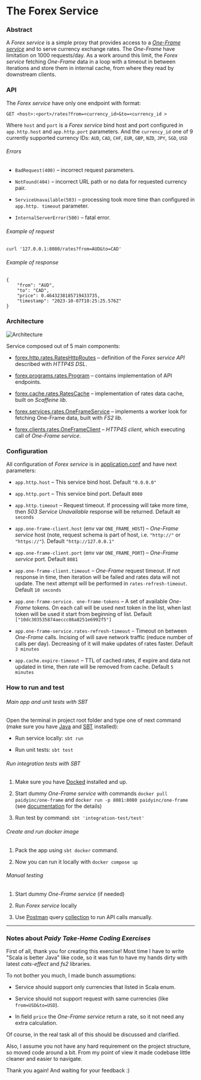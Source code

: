 # The Forex Service


### Abstract

A _Forex service_ is a simple proxy that provides access to 
a [_One-Frame service_](https://hub.docker.com/r/paidyinc/one-frame) and to serve currency 
exchange rates. The _One-Frame_ have limitation on 1000 requests/day. As a work around this limit, 
the _Forex service_ fetching _One-Frame_ data in a loop with a timeout in between iterations and store them in 
internal cache, from where they read by downstream clients.


### API

The _Forex service_ have only one endpoint with format:

```GET <host>:<port>/rates?from=<currency_id>&to=<currency_id >```

Where ```host```  and ```port``` is a _Forex service_ bind host and port 
configured in ```app.http.host``` and ```app.http.port``` parameters. And the ```currency_id``` one 
of 9 currently supported currency IDs: ```AUD```, ```CAD```, ```CHF```, ```EUR```, ```GBP```, 
```NZD```, ```JPY```, ```SGD```, ```USD```

###### Errors

* ```BadRequest(400)``` – incorrect request parameters.

* ```NotFound(404)``` – incorrect URL path or no data for requested currency pair.  

* ```ServiceUnavailable(503)``` – processing took more time than configured in ```app.http. timeout``` parameter.

* ```InternalServerError(500)``` – fatal error.

###### Example of request

```curl '127.0.0.1:8080/rates?from=AUD&to=CAD'```

###### Example of response

```
{
    "from": "AUD",
    "to": "CAD",
    "price": 0.4643238185719433735,
    "timestamp": "2023-10-07T10:25:25.576Z"
}
```


### Architecture

![Architecture](/docs/forex_arh.png)

Service composed out of 5 main components:

* [forex.http.rates.RatesHttpRoutes](/src/main/scala/forex/http/rates/RatesHttpRoutes.scala) – definition 
of the _Forex service API_ described with _HTTP4S DSL_.

* [forex.programs.rates.Program](/src/main/scala/forex/programs/rates/Program.scala) – contains 
implementation of API endpoints.

* [forex.cache.rates.RatesCache](/src/main/scala/forex/cache/rates/RatesCache.scala) – implementation 
of rates data cache, built on _Scaffeine lib_.

* [forex.services.rates.OneFrameService](/src/main/scala/forex/services/rates/OneFrameService.scala) – implements 
a worker look for fetching One-Frame data, built with _FS2 lib_.

* [forex.clients.rates.OneFrameClient](/src/main/scala/forex/clients/rates/OneFrameClient.scala) – _HTTP4S client_, 
which executing call of _One-Frame service_.


### Configuration

All configuration of _Forex service_ is in [application.conf](/src/main/resources/application.conf) and have next parameters:

* ```app.http.host``` – This service bind host. Default ```"0.0.0.0"```

* ```app.http.port``` – This service bind port. Default ```8080```

* ```app.http.timeout``` – Request timeout. If processing will take more time, then _503 Service Unavailable_ 
response will be returned. Default ```40 seconds```

* ```app.one-frame-client.host``` (env var ```ONE_FRAME_HOST```) – _One-Frame service_ host (note, request schema is part of 
host, i.e. ```"http://"``` or ```"https://"```). Default ```"http://127.0.0.1"```

* ```app.one-frame-client.port``` (env var ```ONE_FRAME_PORT```)  – _One-Frame service_ port. Default ```8081```

* ```app.one-frame-client.timeout``` – _One-Frame_ request timeout. If not response in time, then iteration 
will be failed and rates data will not update. The next attempt will be performed in ```rates-refresh-timeout```. 
Default ```10 seconds```

* ```app.one-frame-service. one-frame-tokens``` – A set of available _One-Frame_ tokens. On each call will 
be used next token in the list, when last token will be used it start from beginning of 
list. Default ```["10dc303535874aeccc86a8251e6992f5"]```

* ```app.one-frame-service.rates-refresh-timeout``` – Timeout on between _One-Frame_ calls. Incising of 
will save network traffic (reduce number of calls per day). Decreasing of it will make updates of rates 
faster. Default ```3 minutes```

* ```app.cache.expire-timeout``` – TTL of cached rates, if expire and data not updated in time, then rate 
will be removed from cache. Default ```5 minutes```


### How to run and test

###### Main app and unit tests with SBT

Open the terminal in project root folder and type one of next 
command (make sure you have [Java](https://www.oracle.com/java/technologies/downloads/) 
and [SBT](https://www.scala-sbt.org) installed):

* Run service locally: ```sbt run```

* Run unit tests: ```sbt test```

###### Run integration tests with SBT

1. Make sure you have [Docked](https://www.docker.com) installed and up.

2. Start dummy _One-Frame service_ with commands ```docker pull paidyinc/one-frame```
and ```docker run -p 8081:8080 paidyinc/one-frame``` (see [documentation](https://hub.docker.com/r/paidyinc/one-frame) 
for the details)

3. Run test by command: ```sbt 'integration-test/test'```

###### Create and run docker image

1. Pack the app using ```sbt docker``` command.

2. Now you can run it locally with ```docker compose up```

###### Manual testing

1. Start dummy _One-Frame service_ (if needed)

2. Run _Forex service_ locally 

3. Use [Postman](https://www.postman.com) query [collection](/postman/Interview.postman_collection.json) 
to run API calls manually.


***

### Notes about _Paidy Take-Home Coding Exercises_

First of all, thank you for creating this exercise! Most time I have to write "Scala is better Java" 
like code, so it was fun to have my hands dirty with latest _cats-effect_ and _fs2_ libraries.

To not bother you much, I made bunch assumptions:

* Service should support only currencies that listed in Scala enum.

* Service should not support request with same currencies (like ```from=USD&to=USD```).

* In field ```price``` the _One-Frame service_ return a rate, so it not need any extra calculation.

Of course, in the real task all of this should be discussed and clarified.

Also, I assume you not have any hard requirement on the project structure, so moved code around a bit. From my
point of view it made codebase little cleaner and easier to navigate.

Thank you again! And waiting for your feedback :)